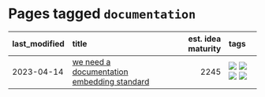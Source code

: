 # Pages tagged `documentation`

|last_modified|title|est. idea maturity|tags
|:---|:---|---:|:---|
|2023-04-14|[we need a documentation embedding standard](../doc-embed-standard.md)|2245|[![](https://img.shields.io/badge/tag-accessibility-4d35f9)](../tags/accessibility.md) [![](https://img.shields.io/badge/tag-documentation-b5ec2c)](../tags/documentation.md) [![](https://img.shields.io/badge/tag-standard-f76896)](../tags/standard.md) [![](https://img.shields.io/badge/tag-tooling-4aea2)](../tags/tooling.md)|